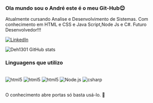 ### Ola mundo sou o André este é o meu Git-Hub😊

Atualmente cursando Analise e Desenvolvimento de Sistemas. Com conhecimento em HTML e CSS e Java Script,Node Js e C#. 
Futuro Desenvolvedor!!!

[![LinkedIn](https://img.shields.io/badge/LinkedIn-0077B5?style=for-the-badge&logo=linkedin&logoColor=white)](https://www.linkedin.com/in/andre-calixto-ba12ab255/)

![Deh1301 GitHub stats](https://github-readme-stats.vercel.app/api?username=Deh1301&show_icons=true&theme=dracula)




### Linguagens que utilizo 

<div style="display: inline_block"><br/>
   
   <img align= "center" alt= "html5" src="https://img.shields.io/badge/HTML5-E34F26?style=for-the-badge&logo=html5&logoColor=white"/>
   <img align= "center" alt= "html5" src="https://img.shields.io/badge/JavaScript-323330?style=for-the-badge&logo=javascript&logoColor=F7DF1E"/>
   <img align= "center" alt= "html5" src="https://img.shields.io/badge/CSS3-1572B6?style=for-the-badge&logo=css3&logoColor=white"/>
   <img align="center" alt="Node.js" src="https://img.shields.io/badge/Node.js-339933?style=for-the-badge&logo=node.js&logoColor=white"/>
   <img align="center" alt="csharp" src="https://img.shields.io/badge/C%23-239120?style=for-the-badge&logo=csharp&logoColor=white"/>

   




</div>

<br/>

O conhecimento abre portas só basta usá-lo. 🚀
